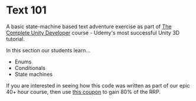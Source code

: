 # Text 101
A basic state-machine based text adventure exercise as part of [The Complete Unity Developer](https://www.udemy.com/unitycourse/?couponCode=GitHubSpecial) course - Udemy's most successful Unity 3D tutorial.

In this section our students learn...

+ Enums
+ Conditionals
+ State machines

If you are interested in seeing how this code was written as part of our epic 40+ hour course, then use [this coupon](https://www.udemy.com/unitycourse/?couponCode=GitHubSpecial) to gain 80% of the RRP.